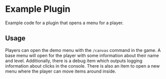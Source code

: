 # Example Plugin

Example code for a plugin that opens a menu for a player.

## Usage
Players can open the demo menu with the `/canvas` command in the game. A base 
menu will open for the player with some information about their name and level. 
Additionally, there is a debug item which outputs logging information about 
clicks in the console. There is also an item to open a new menu where the player
can move items around inside.